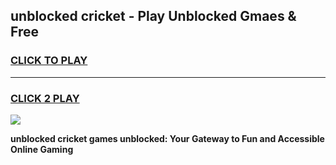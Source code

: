 
## unblocked cricket - Play Unblocked Gmaes & Free
<h3>
<a href="https://news.freeplayer.one?title=unblocked_cricket&ref=16F">CLICK TO PLAY</a></h3>
<hr>

<h3>
<a href="https://news.freeplayer.one?title=unblocked_cricket&ref=16F">CLICK 2 PLAY</a>
  
</h3>

<a href="https://news.freeplayer.one?title=unblocked_cricket&ref=16F/"><img src="https://clearcache.store/games.png"></a>


**unblocked cricket games unblocked: Your Gateway to Fun and Accessible Online Gaming**

